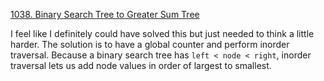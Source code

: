 [1038. Binary Search Tree to Greater Sum Tree](https://leetcode.com/problems/binary-search-tree-to-greater-sum-tree/)

I feel like I definitely could have solved this but just needed to think a little harder. The solution is to have a global counter and perform inorder traversal. Because a binary search tree has `left < node < right`, inorder traversal lets us add node values in order of largest to smallest.